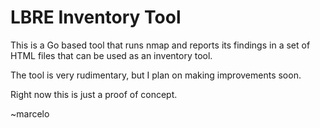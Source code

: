 LBRE Inventory Tool
===================

This is a Go based tool that runs nmap and reports its findings in a set of HTML files that can be used as an inventory tool.

The tool is very rudimentary, but I plan on making improvements soon.

Right now this is just a proof of concept.

~marcelo

